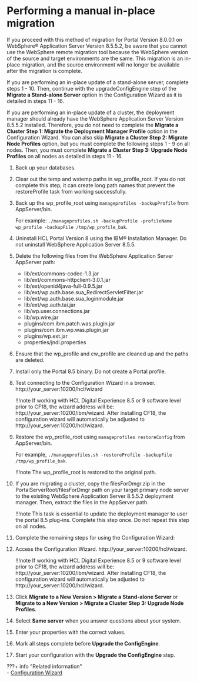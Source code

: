 # Performing a manual in-place migration

If you proceed with this method of migration for Portal Version 8.0.0.1 on WebSphere® Application Server Version 8.5.5.2, be aware that you cannot use the WebSphere remote migration tool because the WebSphere version of the source and target environments are the same. This migration is an in-place migration, and the source environment will no longer be available after the migration is complete.

If you are performing an in-place update of a stand-alone server, complete steps 1 - 10. Then, continue with the upgradeConfigEngine step of the **Migrate a Stand-alone Server** option in the Configuration Wizard as it is detailed in steps 11 - 16.

If you are performing an in-place update of a cluster, the deployment manager should already have the WebSphere Application Server Version 8.5.5.2 installed. Therefore, you do not need to complete the **Migrate a Cluster Step 1: Migrate the Deployment Manager Profile** option in the Configuration Wizard. You can also skip **Migrate a Cluster Step 2: Migrate Node Profiles** option, but you must complete the following steps 1 - 9 on all nodes. Then, you must complete **Migrate a Cluster Step 3: Upgrade Node Profiles** on all nodes as detailed in steps 11 - 16.

1.  Back up your databases.

2.  Clear out the temp and wstemp paths in wp_profile_root. If you do not complete this step, it can create long path names that prevent the restoreProfile task from working successfully.

3.  Back up the wp_profile_root using `manageprofiles -backupProfile` from AppServer/bin.

    For example: `./manageprofiles.sh -backupProfile -profileName wp_profile -backupFile /tmp/wp_profile_bak`.

4.  Uninstall HCL Portal Version 8 using the IBM® Installation Manager. Do not uninstall WebSphere Application Server 8.5.5.

5.  Delete the following files from the WebSphere Application Server AppServer path:

    -   lib/ext/commons-codec-1.3.jar
    -   lib/ext/commons-httpclient-3.0.1.jar
    -   lib/ext/openid4java-full-0.9.5.jar
    -   lib/ext/wp.auth.base.sua_RedirectServletFilter.jar
    -   lib/ext/wp.auth.base.sua_loginmodule.jar
    -   lib/ext/wp.auth.tai.jar
    -   lib/wp.user.connections.jar
    -   lib/wp.wire.jar
    -   plugins/com.ibm.patch.was.plugin.jar
    -   plugins/com.ibm.wp.was.plugin.jar
    -   plugins/wp.ext.jar
    -   properties/jndi.properties

6.  Ensure that the wp_profile and cw_profile are cleaned up and the paths are deleted.

7.  Install only the Portal 8.5 binary. Do not create a Portal profile.

8.  Test connecting to the Configuration Wizard in a browser. http://your_server:10200/hcl/wizard

    !!!note
        If working with HCL Digital Experience 8.5 or 9 software level prior to CF18, the wizard address will be: http://your_server:10200/ibm/wizard. After installing CF18, the configuration wizard will automatically be adjusted to http://your_server:10200/hcl/wizard.

9.  Restore the wp_profile_root using `manageprofiles restoreConfig` from AppServer/bin.

    For example, `./manageprofiles.sh -restoreProfile -backupFile /tmp/wp_profile_bak`.

    !!!note
        The wp_profile_root is restored to the original path.

10. If you are migrating a cluster, copy the filesForDmgr.zip in the PortalServerRoot/filesForDmgr path on your target primary node server to the existing WebSphere Application Server 8.5.5.2 deployment manager. Then, extract the files in the AppServer path.

    !!!note
        This task is essential to update the deployment manager to user the portal 8.5 plug-ins. Complete this step once. Do not repeat this step on all nodes.

11. Complete the remaining steps for using the Configuration Wizard:

12. Access the Configuration Wizard. http://your_server:10200/hcl/wizard.

    !!!note
        If working with HCL Digital Experience 8.5 or 9 software level prior to CF18, the wizard address will be: http://your_server:10200/ibm/wizard. After installing CF18, the configuration wizard will automatically be adjusted to http://your_server:10200/hcl/wizard.

13. Click **Migrate to a New Version > Migrate a Stand-alone Server** or **Migrate to a New Version > Migrate a Cluster Step 3: Upgrade Node Profiles**.

14. Select **Same server** when you answer questions about your system.

15. Enter your properties with the correct values.

16. Mark all steps complete before **Upgrade the ConfigEngine**.

17. Start your configuration with the **Upgrade the ConfigEngine** step.


???+ info "Related information"  
    -   [Configuration Wizard](../../../../../../deployment/manage/portal_admin_tools/cfg_wizard/index.md)

